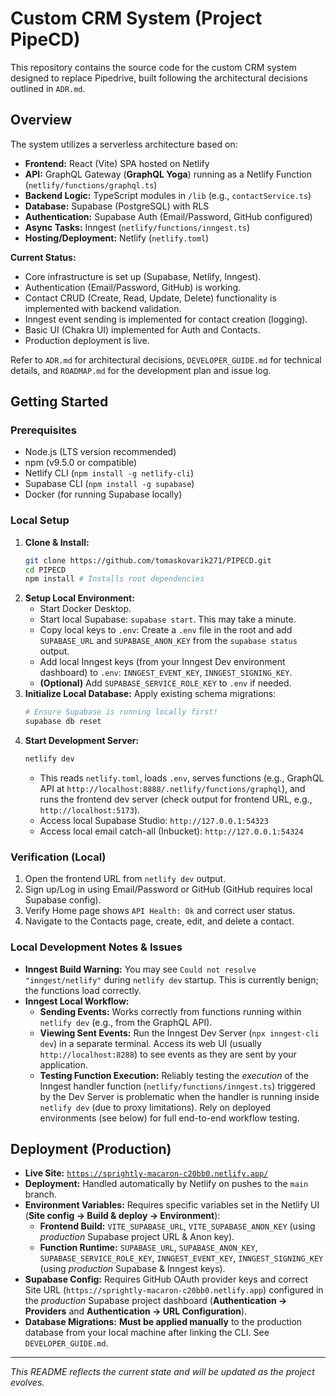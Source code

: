 # Custom CRM System (Project PipeCD)

This repository contains the source code for the custom CRM system designed to replace Pipedrive, built following the architectural decisions outlined in `ADR.md`.

## Overview

The system utilizes a serverless architecture based on:

*   **Frontend:** React (Vite) SPA hosted on Netlify
*   **API:** GraphQL Gateway (**GraphQL Yoga**) running as a Netlify Function (`netlify/functions/graphql.ts`)
*   **Backend Logic:** TypeScript modules in `/lib` (e.g., `contactService.ts`)
*   **Database:** Supabase (PostgreSQL) with RLS
*   **Authentication:** Supabase Auth (Email/Password, GitHub configured)
*   **Async Tasks:** Inngest (`netlify/functions/inngest.ts`)
*   **Hosting/Deployment:** Netlify (`netlify.toml`)

**Current Status:**
*   Core infrastructure is set up (Supabase, Netlify, Inngest).
*   Authentication (Email/Password, GitHub) is working.
*   Contact CRUD (Create, Read, Update, Delete) functionality is implemented with backend validation.
*   Inngest event sending is implemented for contact creation (logging).
*   Basic UI (Chakra UI) implemented for Auth and Contacts.
*   Production deployment is live.

Refer to `ADR.md` for architectural decisions, `DEVELOPER_GUIDE.md` for technical details, and `ROADMAP.md` for the development plan and issue log.

## Getting Started

### Prerequisites

*   Node.js (LTS version recommended)
*   npm (v9.5.0 or compatible)
*   Netlify CLI (`npm install -g netlify-cli`)
*   Supabase CLI (`npm install -g supabase`)
*   Docker (for running Supabase locally)

### Local Setup

1.  **Clone & Install:**
    ```bash
    git clone https://github.com/tomaskovarik271/PIPECD.git
    cd PIPECD
    npm install # Installs root dependencies
    ```
2.  **Setup Local Environment:**
    *   Start Docker Desktop.
    *   Start local Supabase: `supabase start`. This may take a minute.
    *   Copy local keys to `.env`: Create a `.env` file in the root and add `SUPABASE_URL` and `SUPABASE_ANON_KEY` from the `supabase status` output.
    *   Add local Inngest keys (from your Inngest Dev environment dashboard) to `.env`: `INNGEST_EVENT_KEY`, `INNGEST_SIGNING_KEY`.
    *   **(Optional)** Add `SUPABASE_SERVICE_ROLE_KEY` to `.env` if needed.
3.  **Initialize Local Database:** Apply existing schema migrations:
    ```bash
    # Ensure Supabase is running locally first!
    supabase db reset 
    ```
4.  **Start Development Server:**
    ```bash
    netlify dev
    ```
    *   This reads `netlify.toml`, loads `.env`, serves functions (e.g., GraphQL API at `http://localhost:8888/.netlify/functions/graphql`), and runs the frontend dev server (check output for frontend URL, e.g., `http://localhost:5173`).
    *   Access local Supabase Studio: `http://127.0.0.1:54323`
    *   Access local email catch-all (Inbucket): `http://127.0.0.1:54324`

### Verification (Local)

1.  Open the frontend URL from `netlify dev` output.
2.  Sign up/Log in using Email/Password or GitHub (GitHub requires local Supabase config). 
3.  Verify Home page shows `API Health: Ok` and correct user status.
4.  Navigate to the Contacts page, create, edit, and delete a contact.

### Local Development Notes & Issues

*   **Inngest Build Warning:** You may see `Could not resolve "inngest/netlify"` during `netlify dev` startup. This is currently benign; the functions load correctly.
*   **Inngest Local Workflow:** 
    *   **Sending Events:** Works correctly from functions running within `netlify dev` (e.g., from the GraphQL API).
    *   **Viewing Sent Events:** Run the Inngest Dev Server (`npx inngest-cli dev`) in a separate terminal. Access its web UI (usually `http://localhost:8288`) to see events as they are sent by your application.
    *   **Testing Function Execution:** Reliably testing the *execution* of the Inngest handler function (`netlify/functions/inngest.ts`) triggered by the Dev Server is problematic when the handler is running inside `netlify dev` (due to proxy limitations). Rely on deployed environments (see below) for full end-to-end workflow testing.

## Deployment (Production)

*   **Live Site:** [`https://sprightly-macaron-c20bb0.netlify.app/`](https://sprightly-macaron-c20bb0.netlify.app/)
*   **Deployment:** Handled automatically by Netlify on pushes to the `main` branch.
*   **Environment Variables:** Requires specific variables set in the Netlify UI (**Site config -> Build & deploy -> Environment**):
    *   **Frontend Build:** `VITE_SUPABASE_URL`, `VITE_SUPABASE_ANON_KEY` (using *production* Supabase project URL & Anon key).
    *   **Function Runtime:** `SUPABASE_URL`, `SUPABASE_ANON_KEY`, `SUPABASE_SERVICE_ROLE_KEY`, `INNGEST_EVENT_KEY`, `INNGEST_SIGNING_KEY` (using *production* Supabase & Inngest keys).
*   **Supabase Config:** Requires GitHub OAuth provider keys and correct Site URL (`https://sprightly-macaron-c20bb0.netlify.app`) configured in the *production* Supabase project dashboard (**Authentication -> Providers** and **Authentication -> URL Configuration**).
*   **Database Migrations:** **Must be applied manually** to the production database from your local machine after linking the CLI. See `DEVELOPER_GUIDE.md`.

---
*This README reflects the current state and will be updated as the project evolves.* 